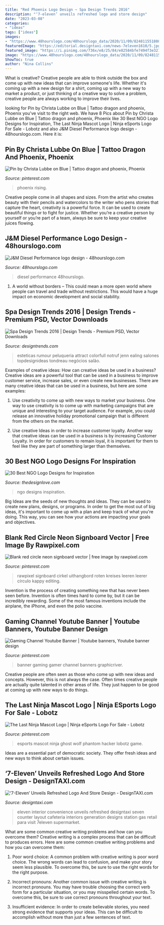 ```yaml
---
title: "Red Phoenix Logo Design ~ Spa Design Trends 2016"
description: "‘7-eleven’ unveils refreshed logo and store design"
date: "2023-03-08"
categories:
- "ideas"
tags: ["ideas"]
images:
- "https://www.48hourslogo.com/48hourslogo_data/2020/11/09/82481155180897121604872559.jpg"
featuredImage: "https://editorial.designtaxi.com/news-7eleven1610/5.jpg"
featured_image: "https://i.pinimg.com/736x/e8/25/84/e82584bfe7494f3e32158668c0320572--phoenix-rising-blue-phoenix.jpg"
image: "https://www.48hourslogo.com/48hourslogo_data/2020/11/09/82481155180897121604872559.jpg"
ShowToc: true
author: "Nina Collins"
---
```



What is creative?
Creative people are able to think outside the box and come up with new ideas that can improve someone's life. Whether it's coming up with a new design for a shirt, coming up with a new way to market a product, or just thinking of a creative way to solve a problem, creative people are always working to improve their lives.

	

		
looking for Pin by Christa Lubbe on Blue | Tattoo dragon and phoenix, Phoenix you've visit to the right web. We have 8 Pics about Pin by Christa Lubbe on Blue | Tattoo dragon and phoenix, Phoenix like 30 Best NGO Logo Designs for Inspiration, The Last Ninja Mascot Logo | Ninja eSports Logo For Sale - Lobotz and also J&amp;M Diesel Performance logo design - 48hourslogo.com. Here it is:
		
    
## Pin By Christa Lubbe On Blue | Tattoo Dragon And Phoenix, Phoenix

<img loading=lazy src="https://i.pinimg.com/736x/e8/25/84/e82584bfe7494f3e32158668c0320572--phoenix-rising-blue-phoenix.jpg" onerror="this.onerror=null;this.src='https://tse1.mm.bing.net/th?id=OIP.wGc0_DgYKDaTQaD34U0dWAHaKu&amp;pid=15.1';" alt="Pin by Christa Lubbe on Blue | Tattoo dragon and phoenix, Phoenix">

_Source: pinterest.com_

>phoenix rising. 

	

Creative people come in all shapes and sizes. From the artist who creates beauty with their pencils and watercolors to the writer who pens stories that capture the heart, creativity is a powerful force. It can be used to create beautiful things or to fight for justice. Whether you’re a creative person by yourself or you’re part of a team, always be sure to keep your creative juices flowing.

    
## J&amp;M Diesel Performance Logo Design - 48hourslogo.com

<img loading=lazy src="https://www.48hourslogo.com/48hourslogo_data/2020/11/09/82481155180897121604872559.jpg" onerror="this.onerror=null;this.src='https://tse2.mm.bing.net/th?id=OIP.Sp4YXehOdH0xUVJR6JNLIQAAAA&amp;pid=15.1';" alt="J&amp;M Diesel Performance logo design - 48hourslogo.com">

_Source: 48hourslogo.com_

>diesel performance 48hourslogo. 

	

1. A world without borders – This could mean a more open world where people can travel and trade without restrictions. This would have a huge impact on economic development and social stability. 

    
## Spa Design Trends 2016 | Design Trends - Premium PSD, Vector Downloads

<img loading=lazy src="https://images.designtrends.com/wp-content/uploads/2016/02/19054240/Classy-Spa-Design1.jpg" onerror="this.onerror=null;this.src='https://tse2.mm.bing.net/th?id=OIP.OaQ2vCc2VBBYtK9ShkniIgHaJ4&amp;pid=15.1';" alt="Spa Design Trends 2016 | Design Trends - Premium PSD, Vector Downloads">

_Source: designtrends.com_

>esteticas rumour peluqueria attract colorfull notruf jenn ealing salones topdesignideas tondreau negócios salão. 

	

Examples of creative ideas: How can creative ideas be used in a business?
Creative ideas are a powerful tool that can be used in a business to improve customer service, increase sales, or even create new businesses. There are many creative ideas that can be used in a business, but here are some examples:
1. Use creativity to come up with new ways to market your business. One way to use creativity is to come up with marketing campaigns that are unique and interesting to your target audience. For example, you could release an innovative holiday promotional campaign that is different from the others on the market.

2. Use creative Ideas in order to increase customer loyalty. Another way that creative ideas can be used in a business is by increasing Customer Loyalty. In order for customers to remain loyal, it is important for them to feel like they are part of something larger than themselves.

    
## 30 Best NGO Logo Designs For Inspiration

<img loading=lazy src="https://thedesignlove.com/wp-content/uploads/2020/11/Best-NGO-Logo-Designs-27.jpg" onerror="this.onerror=null;this.src='https://tse3.mm.bing.net/th?id=OIP.2loOnHU5RZ1zc58RR13iDQHaEs&amp;pid=15.1';" alt="30 Best NGO Logo Designs for Inspiration">

_Source: thedesignlove.com_

>ngo designs inspiration. 

	

Big Ideas are the seeds of new thoughts and ideas. They can be used to create new plans, designs, or programs. In order to get the most out of big ideas, it's important to come up with a plan and keep track of what you're doing. This way, you can see how your actions are impacting your goals and objectives.

    
## Blank Red Circle Neon Signboard Vector | Free Image By Rawpixel.com

<img loading=lazy src="https://i.pinimg.com/736x/32/2a/71/322a71fcdfc43ecdfe5df1cdf4255d33.jpg" onerror="this.onerror=null;this.src='https://tse1.mm.bing.net/th?id=OIP.RPX_8x6h7vjYzoLbk5dXXwHaHa&amp;pid=15.1';" alt="Blank red circle neon signboard vector | free image by rawpixel.com">

_Source: pinterest.com_

>rawpixel signboard cirkel uithangbord roten kreises leeren leerer círculo kappy editing. 

	

Invention is the process of creating something new that has never been seen before. Invention is often times hard to come by, but it can be incredibly rewarding. Some of the most famous inventions include the airplane, the iPhone, and even the polio vaccine.

    
## Gaming Channel Youtube Banner | Youtube Banners, Youtube Banner Design

<img loading=lazy src="https://i.pinimg.com/736x/cc/7a/01/cc7a0199770ee89bb6c6a7be1f452fd3.jpg" onerror="this.onerror=null;this.src='https://tse3.mm.bing.net/th?id=OIP.O1fPqMs6M5TMKXXbz3qkAQHaJR&amp;pid=15.1';" alt="Gaming Channel Youtube Banner | Youtube banners, Youtube banner design">

_Source: pinterest.com_

>banner gaming gamer channel banners graphicriver. 

	

Creative people are often seen as those who come up with new ideas and concepts. However, this is not always the case. Often times creative people are actually quite talented in other areas of life. They just happen to be good at coming up with new ways to do things.

    
## The Last Ninja Mascot Logo | Ninja ESports Logo For Sale - Lobotz

<img loading=lazy src="https://i.pinimg.com/736x/22/7e/3c/227e3c348b167560aeedff14b24deab1.jpg" onerror="this.onerror=null;this.src='https://tse3.mm.bing.net/th?id=OIP.WnV_zaGPl6szxTIzDyWEQQHaEo&amp;pid=15.1';" alt="The Last Ninja Mascot Logo | Ninja eSports Logo For Sale - Lobotz">

_Source: pinterest.com_

>esports mascot ninja ghost wolf phantom hacker lobotz game. 

	

Ideas are a essential part of democratic society. They offer fresh ideas and new ways to think about certain issues. 

    
## ‘7-Eleven’ Unveils Refreshed Logo And Store Design - DesignTAXI.com

<img loading=lazy src="https://editorial.designtaxi.com/news-7eleven1610/5.jpg" onerror="this.onerror=null;this.src='https://tse1.mm.bing.net/th?id=OIP.4WkZD4ifyBdxZnO7GRWudQHaEl&amp;pid=15.1';" alt="‘7-Eleven’ Unveils Refreshed Logo And Store Design - DesignTAXI.com">

_Source: designtaxi.com_

>eleven interior convenience unveils refreshed designtaxi seven counter layout cafeteria interiors generation designs station gas retail para visit 7eleven supermarket. 

	

What are some common creative writing problems and how can you overcome them?
Creative writing is a complex process that can be difficult to produces errors. Here are some common creative writing problems and how you can overcome them:
1. Poor word choice: A common problem with creative writing is poor word choice. The wrong words can lead to confusion, and make your story seem less plausible. To overcome this, be sure to use the right words for the right purpose.

2. Incorrect pronouns: Another common issue with creative writing is incorrect pronouns. You may have trouble choosing the correct verb form for a particular situation, or you may misspelled certain words. To overcome this, be sure to use correct pronouns throughout your text.

3. Insufficient evidence: In order to create believable stories, you need strong evidence that supports your ideas. This can be difficult to accomplish without more than just a few sentences of text.

